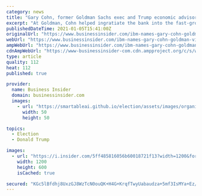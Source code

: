 ```yaml
---
category: news
title: "Gary Cohn, former Goldman Sachs exec and Trump economic advisor, is joining IBM as vice chairman"
excerpt: "At Goldman, Cohn helped ingratiate the bank into the fast-growing corners of Silicon Valley, forging early relationships with startup founders"
publishedDateTime: 2021-01-05T15:41:00Z
originalUrl: "https://www.businessinsider.com/ibm-names-gary-cohn-goldman-vice-chairman-trump-economic-advisor-2021-1"
webUrl: "https://www.businessinsider.com/ibm-names-gary-cohn-goldman-vice-chairman-trump-economic-advisor-2021-1"
ampWebUrl: "https://www.businessinsider.com/ibm-names-gary-cohn-goldman-vice-chairman-trump-economic-advisor-2021-1?amp"
cdnAmpWebUrl: "https://www-businessinsider-com.cdn.ampproject.org/c/s/www.businessinsider.com/ibm-names-gary-cohn-goldman-vice-chairman-trump-economic-advisor-2021-1?amp"
type: article
quality: 112
heat: 112
published: true

provider:
  name: Business Insider
  domain: businessinsider.com
  images:
    - url: "https://smartableai.github.io/election/assets/images/organizations/businessinsider.com-50x50.jpg"
      width: 50
      height: 50

topics:
  - Election
  - Donald Trump

images:
  - url: "https://i.insider.com/5ff485816056b60018721f13?width=1200&format=jpeg"
    width: 1200
    height: 600
    isCached: true

secured: "KGc5lBfdhj8UxzGJ8WzTcN0ouQK+H4G+KrqfTwyUabaudza+5mf3IsMYa+Ez/4WTOzd1I7cZu++1jgl8SlVRySSz/KF7Z2d1amRcO4m2uoKFAu98eBbyH3iPaeyuAsCkNGPYFaWw80ctGKoaZU9bbMlN6+/q+tVD4RYcgZ3AklSNzbk9uEs9QmkOVqd47cJgTYRSM+qaXVo+LIjYjXBbRxyPhearP7KTMO55gmEL6nEkzFBB0FVrGyA1VduTf9yzdMq7LXSovLfmjlCsOcVhvAbBZhBcxQiKRzpSczOslCaZr4xCB9n6vd1RRpcrY23wm2P2Tgw/EGf5b12RZDAZasXa2SuJ6K8JSMUdwm207g0=;KAiP1vhx0Hc13TwpEWtv9A=="
---
```


